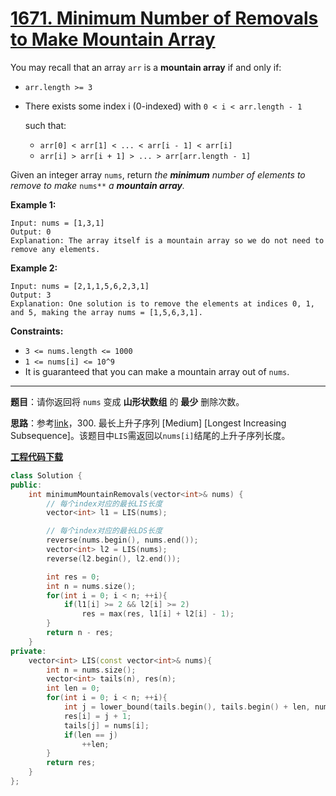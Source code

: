 # [1671. Minimum Number of Removals to Make Mountain Array](https://leetcode.com/problems/minimum-number-of-removals-to-make-mountain-array/)

You may recall that an array `arr` is a **mountain array** if and only if:

- `arr.length >= 3`

- There exists some index i (0-indexed) with `0 < i < arr.length - 1`

  such that:

  - `arr[0] < arr[1] < ... < arr[i - 1] < arr[i]`
  - `arr[i] > arr[i + 1] > ... > arr[arr.length - 1]`

Given an integer array `nums`, return *the **minimum** number of elements to remove to make* `nums**` *a **mountain array**.*

**Example 1:**

```
Input: nums = [1,3,1]
Output: 0
Explanation: The array itself is a mountain array so we do not need to remove any elements.
```

**Example 2:**

```
Input: nums = [2,1,1,5,6,2,3,1]
Output: 3
Explanation: One solution is to remove the elements at indices 0, 1, and 5, making the array nums = [1,5,6,3,1].
```

**Constraints:**

- `3 <= nums.length <= 1000`
- `1 <= nums[i] <= 10^9`
- It is guaranteed that you can make a mountain array out of `nums`.

-----

**题目**：请你返回将 `nums` 变成 **山形状数组** 的 **最少** 删除次数。

**思路**：参考[link](https://leetcode.com/problems/minimum-number-of-removals-to-make-mountain-array/discuss/952053/Python-3-solutions:-LIS-dp-O(n-log-n)-explained)，300. 最长上升子序列 [Medium] [Longest Increasing Subsequence]。该题目中`LIS`需返回以`nums[i]`结尾的上升子序列长度。

[**工程代码下载**](https://github.com/shenkh/leetcode)

```cpp
class Solution {
public:
    int minimumMountainRemovals(vector<int>& nums) {
        // 每个index对应的最长LIS长度
        vector<int> l1 = LIS(nums);

        // 每个index对应的最长LDS长度
        reverse(nums.begin(), nums.end());
        vector<int> l2 = LIS(nums);
        reverse(l2.begin(), l2.end());

        int res = 0;
        int n = nums.size();
        for(int i = 0; i < n; ++i){
            if(l1[i] >= 2 && l2[i] >= 2)
                res = max(res, l1[i] + l2[i] - 1);
        }
        return n - res;
    }
private:
    vector<int> LIS(const vector<int>& nums){
        int n = nums.size();
        vector<int> tails(n), res(n);
        int len = 0;
        for(int i = 0; i < n; ++i){
            int j = lower_bound(tails.begin(), tails.begin() + len, nums[i]) - tails.begin();
            res[i] = j + 1;
            tails[j] = nums[i];
            if(len == j)
                ++len;
        }
        return res;
    }
};
```
